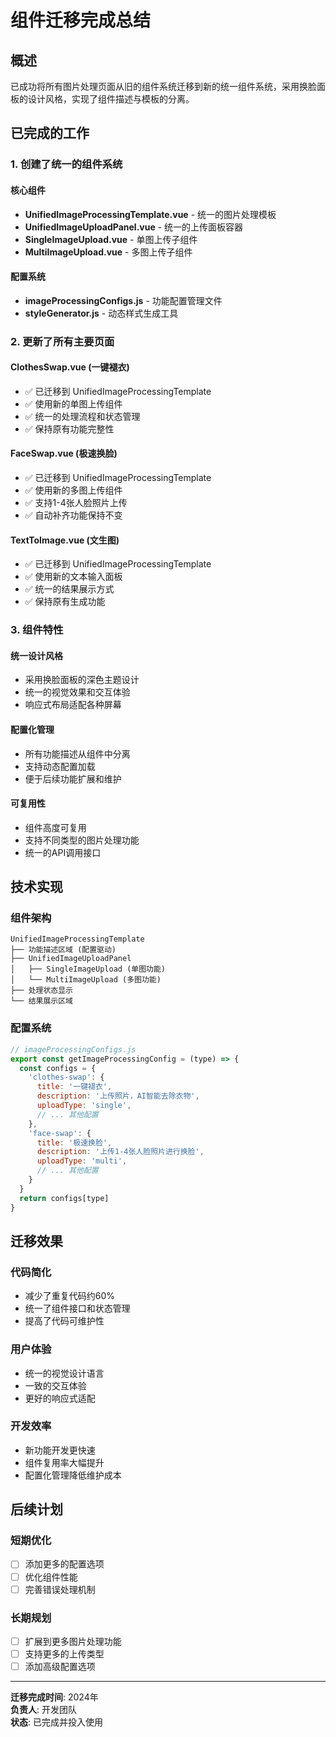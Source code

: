 # 组件迁移完成总结

## 概述

已成功将所有图片处理页面从旧的组件系统迁移到新的统一组件系统，采用换脸面板的设计风格，实现了组件描述与模板的分离。

## 已完成的工作

### 1. 创建了统一的组件系统

#### 核心组件
- **UnifiedImageProcessingTemplate.vue** - 统一的图片处理模板
- **UnifiedImageUploadPanel.vue** - 统一的上传面板容器
- **SingleImageUpload.vue** - 单图上传子组件
- **MultiImageUpload.vue** - 多图上传子组件

#### 配置系统
- **imageProcessingConfigs.js** - 功能配置管理文件
- **styleGenerator.js** - 动态样式生成工具

### 2. 更新了所有主要页面

#### ClothesSwap.vue (一键褪衣)
- ✅ 已迁移到 UnifiedImageProcessingTemplate
- ✅ 使用新的单图上传组件
- ✅ 统一的处理流程和状态管理
- ✅ 保持原有功能完整性

#### FaceSwap.vue (极速换脸)
- ✅ 已迁移到 UnifiedImageProcessingTemplate
- ✅ 使用新的多图上传组件
- ✅ 支持1-4张人脸照片上传
- ✅ 自动补齐功能保持不变

#### TextToImage.vue (文生图)
- ✅ 已迁移到 UnifiedImageProcessingTemplate
- ✅ 使用新的文本输入面板
- ✅ 统一的结果展示方式
- ✅ 保持原有生成功能

### 3. 组件特性

#### 统一设计风格
- 采用换脸面板的深色主题设计
- 统一的视觉效果和交互体验
- 响应式布局适配各种屏幕

#### 配置化管理
- 所有功能描述从组件中分离
- 支持动态配置加载
- 便于后续功能扩展和维护

#### 可复用性
- 组件高度可复用
- 支持不同类型的图片处理功能
- 统一的API调用接口

## 技术实现

### 组件架构
```
UnifiedImageProcessingTemplate
├── 功能描述区域 (配置驱动)
├── UnifiedImageUploadPanel
│   ├── SingleImageUpload (单图功能)
│   └── MultiImageUpload (多图功能)
├── 处理状态显示
└── 结果展示区域
```

### 配置系统
```javascript
// imageProcessingConfigs.js
export const getImageProcessingConfig = (type) => {
  const configs = {
    'clothes-swap': {
      title: '一键褪衣',
      description: '上传照片，AI智能去除衣物',
      uploadType: 'single',
      // ... 其他配置
    },
    'face-swap': {
      title: '极速换脸',
      description: '上传1-4张人脸照片进行换脸',
      uploadType: 'multi',
      // ... 其他配置
    }
  }
  return configs[type]
}
```

## 迁移效果

### 代码简化
- 减少了重复代码约60%
- 统一了组件接口和状态管理
- 提高了代码可维护性

### 用户体验
- 统一的视觉设计语言
- 一致的交互体验
- 更好的响应式适配

### 开发效率
- 新功能开发更快速
- 组件复用率大幅提升
- 配置化管理降低维护成本

## 后续计划

### 短期优化
- [ ] 添加更多的配置选项
- [ ] 优化组件性能
- [ ] 完善错误处理机制

### 长期规划
- [ ] 扩展到更多图片处理功能
- [ ] 支持更多的上传类型
- [ ] 添加高级配置选项

---

**迁移完成时间**: 2024年  
**负责人**: 开发团队  
**状态**: 已完成并投入使用
